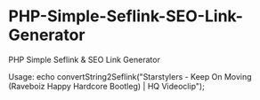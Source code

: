 # PHP-Simple-Seflink-SEO-Link-Generator
PHP Simple Seflink &amp; SEO Link Generator

Usage:
echo convertString2Seflink("Starstylers - Keep On Moving (Raveboiz Happy Hardcore Bootleg) | HQ Videoclip");
